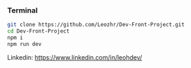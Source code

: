 ### Terminal

```bash
git clone https://github.com/Leozhr/Dev-Front-Project.git
cd Dev-Front-Project
npm i
npm run dev
```

Linkedin: https://www.linkedin.com/in/leohdev/
